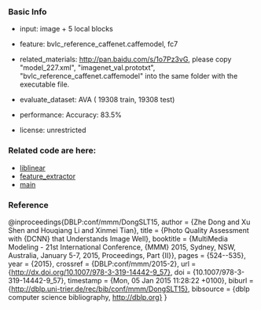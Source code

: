 ### Basic Info
- input: image + 5 local blocks  

- feature: bvlc_reference_caffenet.caffemodel, fc7

- related_materials: http://pan.baidu.com/s/1o7Pz3vG, please copy "model_227.xml", "imagenet_val.prototxt", "bvlc_reference_caffenet.caffemodel" into the same folder with the executable file.

- evaluate_dataset: AVA ( 19308 train, 19308 test)

- performance:  Accuracy: 83.5%

- license: unrestricted

### Related code are here:
- [liblinear](https://github.com/jasonustc/caffe-multigpu/tree/deep_aesth/src/liblinear)
- [feature_extractor](https://github.com/jasonustc/caffe-multigpu/blob/deep_aesth/include/deep_aesth.hpp)
- [main](https://github.com/jasonustc/caffe-multigpu/blob/deep_aesth/tools/deep_aesth.cpp)

### Reference

@inproceedings{DBLP:conf/mmm/DongSLT15,
  author    = {Zhe Dong and
               Xu Shen and
               Houqiang Li and
               Xinmei Tian},
  title     = {Photo Quality Assessment with {DCNN} that Understands Image Well},
  booktitle = {MultiMedia Modeling - 21st International Conference, {MMM} 2015, Sydney,
               NSW, Australia, January 5-7, 2015, Proceedings, Part {II}},
  pages     = {524--535},
  year      = {2015},
  crossref  = {DBLP:conf/mmm/2015-2},
  url       = {http://dx.doi.org/10.1007/978-3-319-14442-9_57},
  doi       = {10.1007/978-3-319-14442-9_57},
  timestamp = {Mon, 05 Jan 2015 11:28:22 +0100},
  biburl    = {http://dblp.uni-trier.de/rec/bib/conf/mmm/DongSLT15},
  bibsource = {dblp computer science bibliography, http://dblp.org}
}
